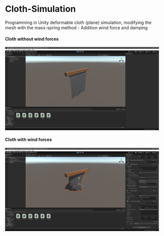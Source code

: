# Cloth-Simulation
Programming in Unity deformable cloth (plane) simulation, modifying the mesh with the mass-spring method - Addition wind force and damping

#### Cloth without wind forces
![Cloth without wind forces](./Assets/Documents/ClothWithoutWindForces.png)

#### Cloth with wind forces
![Cloth with wind forces](./Assets/Documents/ClothWithWindForces.png)
